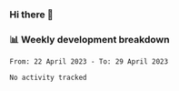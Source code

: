 ### Hi there 👋

### 📊 Weekly development breakdown
<!--START_SECTION:waka-->

```text
From: 22 April 2023 - To: 29 April 2023

No activity tracked
```

<!--END_SECTION:waka-->
